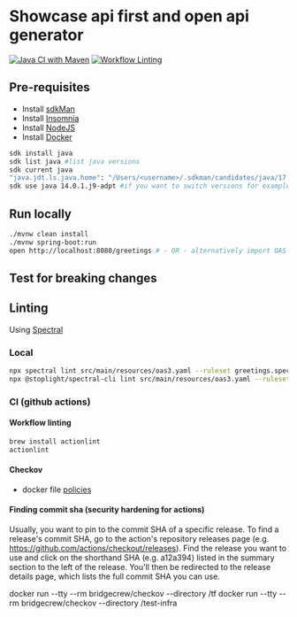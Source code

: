# Showcase api first and open api generator

[![Java CI with Maven](https://github.com/shavo007/api-first-demo/actions/workflows/ci.yml/badge.svg)](https://github.com/shavo007/api-first-demo/actions/workflows/ci.yml)
[![Workflow Linting](https://github.com/shavo007/api-first-demo/actions/workflows/workflow-lint.yml/badge.svg)](https://github.com/shavo007/api-first-demo/actions/workflows/workflow-lint.yml)

## Pre-requisites

- Install [sdkMan](https://sdkman.io/)
- Install [Insomnia](https://insomnia.rest/)
- Install [NodeJS](https://nodejs.org/en/download/)
- Install [Docker](https://docs.docker.com/desktop/install/mac-install/)

```bash
sdk install java
sdk list java #list java versions
sdk current java
"java.jdt.ls.java.home": "/Users/<username>/.sdkman/candidates/java/17.0.4.1-tem" #VSCode settings
sdk use java 14.0.1.j9-adpt #if you want to switch versions for example
```

## Run locally

```bash
./mvnw clean install
./mvnw spring-boot:run
open http://localhost:8080/greetings # - OR - alternatively import OAS into insomnia and run the requests
```

## Test for breaking changes

## Linting

Using [Spectral](https://meta.stoplight.io/docs/spectral/674b27b261c3c-overview)

### Local

```bash
npx spectral lint src/main/resources/oas3.yaml --ruleset greetings.spectral.yml
npx @stoplight/spectral-cli lint src/main/resources/oas3.yaml --ruleset greetings.spectral.yml
```

### CI (github actions)

#### Workflow linting

```bash
brew install actionlint
actionlint
```

#### Checkov

- docker file [policies](https://www.checkov.io/5.Policy%20Index/dockerfile.html)

#### Finding commit sha (security hardening for actions)

Usually, you want to pin to the commit SHA of a specific release. To find a release's commit SHA, go to the action's repository releases page (e.g. <https://github.com/actions/checkout/releases>). Find the release you want to use and click on the shorthand SHA (e.g. a12a394) listed in the summary section to the left of the release. You'll then be redirected to the release details page, which lists the full commit SHA you can use.

docker run --tty --rm bridgecrew/checkov --directory /tf
docker run --tty --rm bridgecrew/checkov --directory /test-infra

